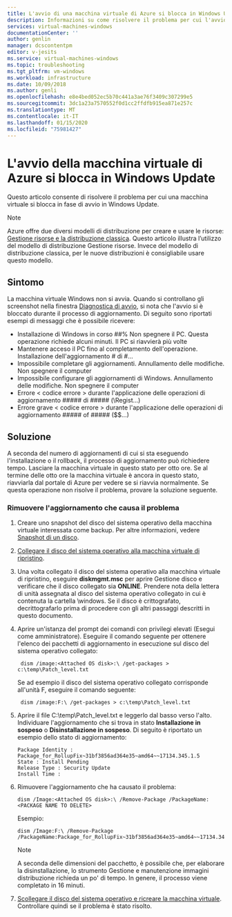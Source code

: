 ```yaml
---
title: L'avvio di una macchina virtuale di Azure si blocca in Windows Update | Microsoft Docs
description: Informazioni su come risolvere il problema per cui l'avvio di una macchina virtuale di Azure si blocca in Windows Update.
services: virtual-machines-windows
documentationCenter: ''
author: genlin
manager: dcscontentpm
editor: v-jesits
ms.service: virtual-machines-windows
ms.topic: troubleshooting
ms.tgt_pltfrm: vm-windows
ms.workload: infrastructure
ms.date: 10/09/2018
ms.author: genli
ms.openlocfilehash: e8e4bed052ec5b70c441a3ae76f3409c307299e5
ms.sourcegitcommit: 3dc1a23a7570552f0d1cc2ffdfb915ea871e257c
ms.translationtype: MT
ms.contentlocale: it-IT
ms.lasthandoff: 01/15/2020
ms.locfileid: "75981427"
---
```

# <a name="azure-vm-startup-is-stuck-at-windows-update"></a>L'avvio della macchina virtuale di Azure si blocca in Windows Update

Questo articolo consente di risolvere il problema per cui una macchina virtuale si blocca in fase di avvio in Windows Update. 

> [!NOTE] 
> Azure offre due diversi modelli di distribuzione per creare e usare le risorse: [Gestione risorse e la distribuzione classica](../../azure-resource-manager/management/deployment-models.md). Questo articolo illustra l’utilizzo del modello di distribuzione Gestione risorse. Invece del modello di distribuzione classica, per le nuove distribuzioni è consigliabile usare questo modello.

## <a name="symptom"></a>Sintomo

 La macchina virtuale Windows non si avvia. Quando si controllano gli screenshot nella finestra [Diagnostica di avvio](../troubleshooting/boot-diagnostics.md), si nota che l'avvio si è bloccato durante il processo di aggiornamento. Di seguito sono riportati esempi di messaggi che è possibile ricevere:

- Installazione di Windows in corso ##% Non spegnere il PC. Questa operazione richiede alcuni minuti. Il PC si riavvierà più volte
- Mantenere acceso il PC fino al completamento dell'operazione. Installazione dell'aggiornamento # di #... 
- Impossibile completare gli aggiornamenti. Annullamento delle modifiche. Non spegnere il computer
- Impossibile configurare gli aggiornamenti di Windows. Annullamento delle modifiche. Non spegnere il computer
- Errore < codice errore > durante l'applicazione delle operazioni di aggiornamento ##### di ##### (\Regist...)
- Errore grave < codice errore > durante l'applicazione delle operazioni di aggiornamento ##### of ##### ($$...)


## <a name="solution"></a>Soluzione

A seconda del numero di aggiornamenti di cui si sta eseguendo l'installazione o il rollback, il processo di aggiornamento può richiedere tempo. Lasciare la macchina virtuale in questo stato per otto ore. Se al termine delle otto ore la macchina virtuale è ancora in questo stato, riavviarla dal portale di Azure per vedere se si riavvia normalmente. Se questa operazione non risolve il problema, provare la soluzione seguente.

### <a name="remove-the-update-that-causes-the-problem"></a>Rimuovere l'aggiornamento che causa il problema

1. Creare uno snapshot del disco del sistema operativo della macchina virtuale interessata come backup. Per altre informazioni, vedere [Snapshot di un disco](../windows/snapshot-copy-managed-disk.md). 
2. [Collegare il disco del sistema operativo alla macchina virtuale di ripristino](troubleshoot-recovery-disks-portal-windows.md).
3. Una volta collegato il disco del sistema operativo alla macchina virtuale di ripristino, eseguire **diskmgmt.msc** per aprire Gestione disco e verificare che il disco collegato sia **ONLINE**. Prendere nota della lettera di unità assegnata al disco del sistema operativo collegato in cui è contenuta la cartella \windows. Se il disco è crittografato, decrittografarlo prima di procedere con gli altri passaggi descritti in questo documento.

4. Aprire un'istanza del prompt dei comandi con privilegi elevati (Esegui come amministratore). Eseguire il comando seguente per ottenere l'elenco dei pacchetti di aggiornamento in esecuzione sul disco del sistema operativo collegato:

        dism /image:<Attached OS disk>:\ /get-packages > c:\temp\Patch_level.txt

    Se ad esempio il disco del sistema operativo collegato corrisponde all'unità F, eseguire il comando seguente:

        dism /image:F:\ /get-packages > c:\temp\Patch_level.txt
5. Aprire il file C:\temp\Patch_level.txt e leggerlo dal basso verso l'alto. Individuare l'aggiornamento che si trova in stato **Installazione in sospeso** o **Disinstallazione in sospeso**.  Di seguito è riportato un esempio dello stato di aggiornamento:

     ```
    Package Identity : Package_for_RollupFix~31bf3856ad364e35~amd64~~17134.345.1.5
    State : Install Pending
    Release Type : Security Update
    Install Time :
    ```
6. Rimuovere l'aggiornamento che ha causato il problema:
    
    ```
    dism /Image:<Attached OS disk>:\ /Remove-Package /PackageName:<PACKAGE NAME TO DELETE>
    ```
    Esempio: 

    ```
    dism /Image:F:\ /Remove-Package /PackageName:Package_for_RollupFix~31bf3856ad364e35~amd64~~17134.345.1.5
    ```

    > [!NOTE] 
    > A seconda delle dimensioni del pacchetto, è possibile che, per elaborare la disinstallazione, lo strumento Gestione e manutenzione immagini distribuzione richieda un po' di tempo. In genere, il processo viene completato in 16 minuti.

7. [Scollegare il disco del sistema operativo e ricreare la macchina virtuale](troubleshoot-recovery-disks-portal-windows.md#unmount-and-detach-original-virtual-hard-disk). Controllare quindi se il problema è stato risolto.
